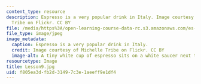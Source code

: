 ```yaml
---
content_type: resource
description: Espresso is a very popular drink in Italy. Image courtesy of Michelle
  Tribe on Flickr. CC BY
file: /media/https%3A/open-learning-course-data-rc.s3.amazonaws.com/es-s41-speak-italian-with-your-mouth-full-spring-2012/f805ea3dfb2d31497c3e1aeeff9e1df4_Lesson9.jpg
file_type: image/jpeg
image_metadata:
  caption: Espresso is a very popular drink in Italy.
  credit: Image courtesy of Michelle Tribe on Flickr. CC BY
  image-alt: A tiny white cup of espresso sits on a white saucer next to a spoon.
resourcetype: Image
title: Lesson9.jpg
uid: f805ea3d-fb2d-3149-7c3e-1aeeff9e1df4
---
```


